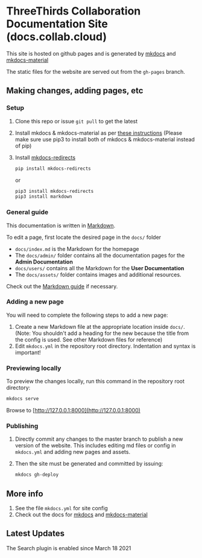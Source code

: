 # ThreeThirds Collaboration Documentation Site (docs.collab.cloud)

This site is hosted on github pages and is generated by [mkdocs](https://www.mkdocs.org) and [mkdocs-material](https://hub.docker.com/r/squidfunk/mkdocs-material/)

The static files for the website are served out from the `gh-pages` branch.

## Making changes, adding pages, etc

### Setup

1. Clone this repo or issue `git pull` to get the latest
2. Install mkdocs & mkdocs-material as per [these instructions](https://squidfunk.github.io/mkdocs-material/getting-started/#installation) (Please make sure use pip3 to install both of mkdocs & mkdocs-material instead of pip)
3. Install [mkdocs-redirects](https://pypi.org/project/mkdocs-redirects/)

    ```sh
    pip install mkdocs-redirects
    ```

    or

    ```sh
    pip3 install mkdocs-redirects
    pip3 install markdown
    ```

### General guide

This documentation is written in [Markdown](https://en.wikipedia.org/wiki/Markdown).

To edit a page, first locate the desired page in the `docs/` folder

- `docs/index.md` is the Markdown for the homepage
- The `docs/admin/` folder contains all the documentation pages for the **Admin Documentation**
- `docs/users/` contains all the Markdown for the **User Documentation**
- The `docs/assets/` folder contains images and additional resources.

Check out the [Markdown guide](https://www.markdownguide.org/basic-syntax/) if necessary.

### Adding a new page

You will need to complete the following steps to add a new page:

1. Create a new Markdown file at the appropriate location inside `docs/`. (Note: You shouldn't add a heading for the new because the title from the config is used. See other Markdown files for reference)
2. Edit `mkdocs.yml` in the repository root directory. Indentation and syntax is important!

### Previewing locally

To preview the changes locally, run this command in the repository root directory:

```sh
mkdocs serve
```

Browse to [http://127.0.0.1:8000](http://127.0.0.1:8000)

### Publishing

1. Directly commit any changes to the master branch to publish a new version of the website. This includes editing md files or config in `mkdocs.yml` and adding new pages and assets.

2. Then the site must be generated and committed by issuing:

    ```sh
    mkdocs gh-deploy
    ```

## More info

1. See the file `mkdocs.yml` for site config
2. Check out the docs for [mkdocs](https://www.mkdocs.org) and [mkdocs-material](https://squidfunk.github.io/mkdocs-material)

## Latest Updates

The Search plugin is enabled since March 18 2021
